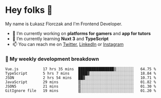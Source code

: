 # Hey folks 👋

My name is Łukasz Florczak and I'm Frontend Developer. 

- 🔭 I’m currently working on **platforms for gamers** and **app for tutors**
- 🌱 I’m currently learning **Nuxt 3** and **TypeScript**
- 📫 You can reach me on [Twitter](https://twitter.com/lukaszflorczak), [LinkedIn](https://pl.linkedin.com/in/lukasz-florczak) or [Instagram](https://instagram.com/lukaszflorczak)


### 🧮 My weekly development breakdown

<!--START_SECTION:waka-->

```text
Vue.js           17 hrs 35 mins  ████████████████▒░░░░░░░░   64.75 %
TypeScript       5 hrs 7 mins    ████▓░░░░░░░░░░░░░░░░░░░░   18.84 %
JSON             2 hrs 54 mins   ██▓░░░░░░░░░░░░░░░░░░░░░░   10.71 %
JavaScript       29 mins         ▒░░░░░░░░░░░░░░░░░░░░░░░░   01.82 %
JSON5            21 mins         ▒░░░░░░░░░░░░░░░░░░░░░░░░   01.30 %
GitIgnore file   19 mins         ▒░░░░░░░░░░░░░░░░░░░░░░░░   01.20 %
```

<!--END_SECTION:waka-->

<!--
**lukaszflorczak/lukaszflorczak** is a ✨ _special_ ✨ repository because its `README.md` (this file) appears on your GitHub profile.

Here are some ideas to get you started:

- 🔭 I’m currently working on ...
- 🌱 I’m currently learning ...
- 👯 I’m looking to collaborate on ...
- 🤔 I’m looking for help with ...
- 💬 Ask me about ...
- 📫 How to reach me: ...
- 😄 Pronouns: ...
- ⚡ Fun fact: ...
-->
